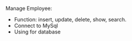 Manage Employee:
- Function: insert, update, delete, show, search.
- Connect to MySql
- Using for database 
